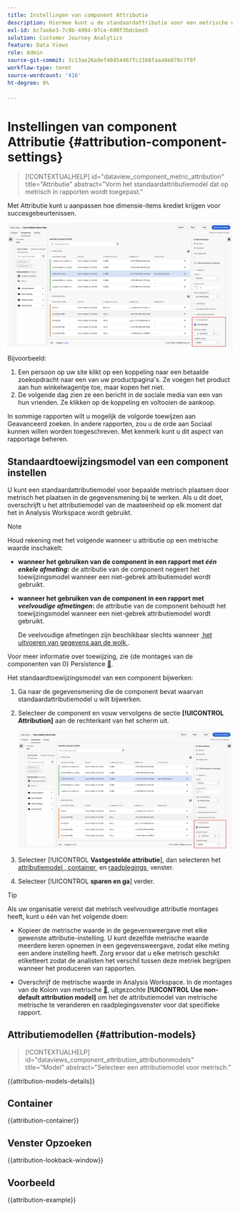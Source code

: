 ```yaml
---
title: Instellingen van component Attributie
description: Hiermee kunt u de standaardattributie voor een metrische waarde instellen.
exl-id: bc7ae6e3-7c9b-4994-97ce-690f3bdcbee5
solution: Customer Journey Analytics
feature: Data Views
role: Admin
source-git-commit: 3c13ae26a9ef48454467fc21b8faaa9e078c7f9f
workflow-type: tm+mt
source-wordcount: '416'
ht-degree: 0%

---
```


# Instellingen van component Attributie {#attribution-component-settings}

<!-- markdownlint-disable MD034 -->

>[!CONTEXTUALHELP]
>id="dataview_component_metric_attribution"
>title="Attributie"
>abstract="Vorm het standaardattributiemodel dat op metrisch in rapporten wordt toegepast."

<!-- markdownlint-enable MD034 -->


Met Attributie kunt u aanpassen hoe dimensie-items krediet krijgen voor succesgebeurtenissen.

![&#x200B; de meningsvenster van Gegevens die de Vastgestelde attributieoptie benadrukken &#x200B;](../assets/attribution-settings.png)

Bijvoorbeeld:

1. Een persoon op uw site klikt op een koppeling naar een betaalde zoekopdracht naar een van uw productpagina&#39;s. Ze voegen het product aan hun winkelwagentje toe, maar kopen het niet.
2. De volgende dag zien ze een bericht in de sociale media van een van hun vrienden. Ze klikken op de koppeling en voltooien de aankoop.

In sommige rapporten wilt u mogelijk de volgorde toewijzen aan Geavanceerd zoeken. In andere rapporten, zou u de orde aan Sociaal kunnen willen worden toegeschreven. Met kenmerk kunt u dit aspect van rapportage beheren.

## Standaardtoewijzingsmodel van een component instellen

U kunt een standaardattributiemodel voor bepaalde metrisch plaatsen door metrisch het plaatsen in de gegevensmening bij te werken. Als u dit doet, overschrijft u het attributiemodel van de maateenheid op elk moment dat het in Analysis Workspace wordt gebruikt.

>[!NOTE]
>
>Houd rekening met het volgende wanneer u attributie op een metrische waarde inschakelt:
>
>* **wanneer het gebruiken van de component in een rapport met *één enkele afmeting*:** de attributie van de component negeert het toewijzingsmodel wanneer een niet-gebrek attributiemodel wordt gebruikt.
>
>* **wanneer het gebruiken van de component in een rapport met *veelvoudige afmetingen*:** de attributie van de component behoudt het toewijzingsmodel wanneer een niet-gebrek attributiemodel wordt gebruikt.
>
>   De veelvoudige afmetingen zijn beschikbaar slechts wanneer [&#x200B; het uitvoeren van gegevens aan de wolk &#x200B;](/help/analysis-workspace/export/export-cloud.md).
>
> Voor meer informatie over toewijzing, zie {de montages van de componenten van 0} Persistence [&#128279;](/help/data-views/component-settings/persistence.md).

Het standaardtoewijzingsmodel van een component bijwerken:

1. Ga naar de gegevensmening die de component bevat waarvan standaardattributiemodel u wilt bijwerken.

1. Selecteer de component en vouw vervolgens de sectie **[!UICONTROL Attribution]** aan de rechterkant van het scherm uit.

   ![&#x200B; de meningsvenster van Gegevens die de Vastgestelde attributieoptie benadrukken &#x200B;](../assets/attribution-settings.png)

1. Selecteer [!UICONTROL **Vastgestelde attributie**], dan selecteren het [&#x200B; attributiemodel &#x200B;](#attribution-models), [&#x200B; container &#x200B;](#container) en [&#x200B; raadplegings &#x200B;](#lookback-window) venster.



1. Selecteer [!UICONTROL **sparen en ga**] verder.

>[!TIP]
>
>Als uw organisatie vereist dat metrisch veelvoudige attributie montages heeft, kunt u één van het volgende doen:
>
> * Kopieer de metrische waarde in de gegevensweergave met elke gewenste attributie-instelling. U kunt dezelfde metrische waarde meerdere keren opnemen in een gegevensweergave, zodat elke meting een andere instelling heeft. Zorg ervoor dat u elke metrisch geschikt etiketteert zodat de analisten het verschil tussen deze metriek begrijpen wanneer het produceren van rapporten.
>
> * Overschrijf de metrische waarde in Analysis Workspace. In de montages van de Kolom van metrische [&#128279;](/help/analysis-workspace/visualizations/freeform-table/column-row-settings/column-settings.md), uitgezochte **[!UICONTROL Use non-default attribution model]** om het de attributiemodel van metrische metrische te veranderen en raadplegingsvenster voor dat specifieke rapport.

## Attributiemodellen {#attribution-models}

<!-- markdownlint-disable MD034 -->

>[!CONTEXTUALHELP]
>id="dataviews_component_attribution_attributionmodels"
>title="Model"
>abstract="Selecteer een attributiemodel voor metrisch."

<!-- markdownlint-enable MD034 -->

{{attribution-models-details}}

## Container

{{attribution-container}}

## Venster Opzoeken

{{attribution-lookback-window}}

## Voorbeeld

{{attribution-example}}
